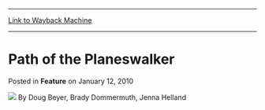 
---
[Link to Wayback Machine](https://web.archive.org/web/20170409232240/http://magic.wizards.com/en/articles/archive/feature/path-planeswalker-2010-01-12)

[_metadata_:author]:- "Doug Beyer"
[_metadata_:generator]:- "Drupal 7 (http://drupal.org)"
[_metadata_:publish_date]:- "2010-01-12"
[_metadata_:title]:- "Path of the Planeswalker"
[_metadata_:wayback_capture_timestamp]:- "2017-04-09 23:22:40+00:00"
[_metadata_:wayback_raw_url]:- "https://web.archive.org/web/20170409232240id_/http://magic.wizards.com/en/articles/archive/feature/path-planeswalker-2010-01-12"
[_metadata_:wayback_url]:- "http://magic.wizards.com/en/articles/archive/feature/path-planeswalker-2010-01-12"
---


Path of the Planeswalker
========================



 Posted in **Feature**
 on January 12, 2010 






![](https://media.magic.wizards.com/styles/auth_small/public/generic-avatar-150_342.png)
By Doug Beyer, Brady Dommermuth, Jenna Helland

















